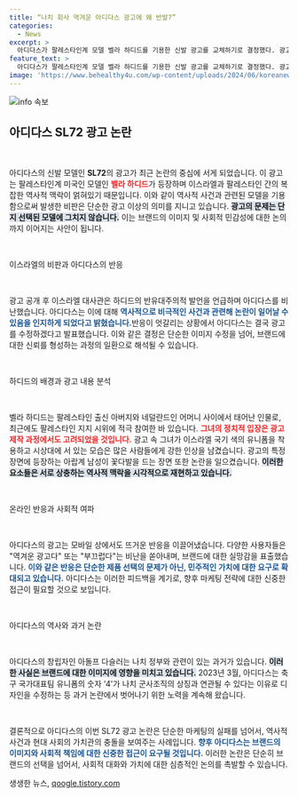 ```yaml
---
title: “나치 회사 역겨운 아디다스 광고에 왜 반발?”
categories:
  - News
excerpt: >
  아디다스가 팔레스타인계 모델 벨라 하디드를 기용한 신발 광고를 교체하기로 결정했다. 광고에 담긴 역사적 논란과 비판이 심화되자, 브랜드는 프로그램 수정에 나선다.
feature_text: >
  아디다스가 팔레스타인계 모델 벨라 하디드를 기용한 신발 광고를 교체하기로 결정했다. 광고에 담긴 역사적 논란과 비판이 심화되자, 브랜드는 프로그램 수정에 나선다.
image: 'https://www.behealthy4u.com/wp-content/uploads/2024/06/koreanews.jpg'
---
```


<p><img src="https://www.behealthy4u.com/wp-content/uploads/2024/06/koreanews.jpg" alt="info 속보" /></p>

<h2 data-ke-size="size26">아디다스 SL72 광고 논란</h2>

<p data-ke-size="size16">&nbsp;</p>

<p>아디다스의 신발 모델인 <b>SL72</b>의 광고가 최근 논란의 중심에 서게 되었습니다. 이 광고는 팔레스타인계 미국인 모델인 <b><span style="color: #ee2323;">벨라 하디드</span></b>가 등장하며 이스라엘과 팔레스타인 간의 복잡한 역사적 맥락이 얽혀있기 때문입니다. 이와 같이 역사적 사건과 관련된 모델을 기용함으로써 발생한 비판은 단순한 광고 이상의 의미를 지니고 있습니다. <b><span style="background-color: #21538527;">광고의 문제는 단지 선택된 모델에 그치지 않습니다.</span></b> 이는 브랜드의 이미지 및 사회적 민감성에 대한 논의까지 이어지는 사안이 됩니다.</p>

<p data-ke-size="size16">&nbsp;</p>

<p>이스라엘의 비판과 아디다스의 반응</p>

<p data-ke-size="size16">&nbsp;</p>

<p>광고 공개 후 이스라엘 대사관은 하디드의 반유대주의적 발언을 언급하며 아디다스를 비난했습니다. 아디다스는 이에 대해 <b><span style="color: #1a5490;">역사적으로 비극적인 사건과 관련해 논란이 일어날 수 있음을 인지하게 되었다고 밝혔습니다.</span></b>반응이 엇갈리는 상황에서 아디다스는 결국 광고를 수정하겠다고 발표했습니다. 이와 같은 결정은 단순한 이미지 수정을 넘어, 브랜드에 대한 신뢰를 형성하는 과정의 일환으로 해석될 수 있습니다.</p>

<p data-ke-size="size16">&nbsp;</p>

<p>하디드의 배경과 광고 내용 분석</p>

<p data-ke-size="size16">&nbsp;</p>

<p>벨라 하디드는 팔레스타인 출신 아버지와 네덜란드인 어머니 사이에서 태어난 인물로, 최근에도 팔레스타인 지지 시위에 적극 참여한 바 있습니다. <b><span style="color: #ee2323;">그녀의 정치적 입장은 광고 제작 과정에서도 고려되었을 것입니다.</span></b> 광고 속 그녀가 이스라엘 국기 색의 유니폼을 착용하고 시상대에 서 있는 모습은 많은 사람들에게 강한 인상을 남겼습니다. 광고의 특정 장면에 등장하는 아랍계 남성이 꽃다발을 드는 장면 또한 논란을 일으켰습니다. <b><span style="background-color: #21538527;">이러한 요소들은 서로 상충하는 역사적 맥락을 시각적으로 재현하고 있습니다.</span></b></p>

<p data-ke-size="size16">&nbsp;</p>

<p>온라인 반응과 사회적 여파</p>

<p data-ke-size="size16">&nbsp;</p>

<p>아디다스의 광고는 모바일 상에서도 뜨거운 반응을 이끌어냈습니다. 다양한 사용자들은 "역겨운 광고다" 또는 "부끄럽다"는 비난을 쏟아내며, 브랜드에 대한 실망감을 표출했습니다. <b><span style="color: #1a5490;">이와 같은 반응은 단순한 제품 선택의 문제가 아닌, 민주적인 가치에 대한 요구로 확대되고 있습니다.</span></b> 아디다스는 이러한 피드백을 계기로, 향후 마케팅 전략에 대한 신중한 접근이 필요할 것으로 보입니다.</p>

<p data-ke-size="size16">&nbsp;</p>

<p>아디다스의 역사와 과거 논란</p>

<p data-ke-size="size16">&nbsp;</p>

<p>아디다스의 창립자인 아돌프 다슬러는 나치 정부와 관련이 있는 과거가 있습니다. <b><span style="background-color: #21538527;">이러한 사실은 브랜드에 대한 이미지에 영향을 미치고 있습니다.</span></b> 2023년 3월, 아디다스는 축구 국가대표팀 유니폼의 숫자 '4'가 나치 군사조직의 상징과 연관될 수 있다는 이유로 디자인을 수정하는 등 과거 논란에서 벗어나기 위한 노력을 계속해 왔습니다.</p>

<p data-ke-size="size16">&nbsp;</p>

<p>결론적으로 아디다스의 이번 SL72 광고 논란은 단순한 마케팅의 실패를 넘어서, 역사적 사건과 현대 사회의 가치관의 충돌을 보여주는 사례입니다. <b><span style="color: #1a5490;">향후 아디다스는 브랜드의 이미지와 사회적 책임에 대한 신중한 접근이 요구될 것입니다.</span></b> 이러한 논란은 단순히 브랜드의 선택을 넘어서, 사회적 대화와 가치에 대한 심층적인 논의를 촉발할 수 있습니다.</p>
생생한 뉴스, <a href="https://qoogle.tistory.com" rel="dofollow">qoogle.tistory.com</a>


